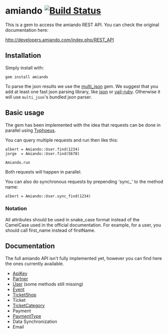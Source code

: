 # amiando [![Build Status](https://secure.travis-ci.org/xing/amiando.png)](http://travis-ci.org/xing/amiando)

This is a gem to access the amiando REST API. You can check the original
documentation here:

http://developers.amiando.com/index.php/REST_API

## Installation

Simply install with:

    gem install amiando

To parse the json results we use the [multi_json](https://rubygems.org/gems/multi_json)
gem. We suggest that you add at least one fast json parsing library, like
[json](https://rubygems.org/gems/json) or [yajl-ruby](https://rubygems.org/gems/yajl-ruby).
Otherwise it will use `multi_json`'s bundled json parser.

## Basic usage

The gem has been implemented with the idea that requests can be done in
parallel using [Typhoeus](https://github.com/dbalatero/typhoeus).

You can query multiple requests and run then like this:

    albert = Amiando::User.find(1234)
    jorge  = Amiando::User.find(5678)

    Amiando.run

Both requests will happen in parallel.

You can also do synchronous requests by prepending 'sync_' to the method name:

    albert = Amiando::User.sync_find(1234)

### Notation

All attributes should be used in snake_case format instead of the CamelCase
used in the official documentation. For example, for a user, you should call
first_name instead of firstName.

## Documentation

The full amiando API isn't fully implemented yet, however you can find here the
ones currently available.

* [ApiKey](http://rdoc.info/github/xing/amiando/master/Amiando/ApiKey)
* [Partner](http://rdoc.info/github/xing/amiando/master/Amiando/Partner)
* [User](http://rdoc.info/github/xing/amiando/master/Amiando/User) (some methods
  still missing)
* [Event](http://rdoc.info/github/xing/amiando/master/Amiando/Event)
* [TicketShop](http://rdoc.info/github/xing/amiando/master/Amiando/TicketShop)
* Ticket
* [TicketCategory](http://rdoc.info/github/xing/amiando/master/Amiando/TicketCategory)
* Payment
* [PaymentType](http://rdoc.info/github/xing/amiando/master/Amiando/PaymentType)
* Data Synchronization
* Email
